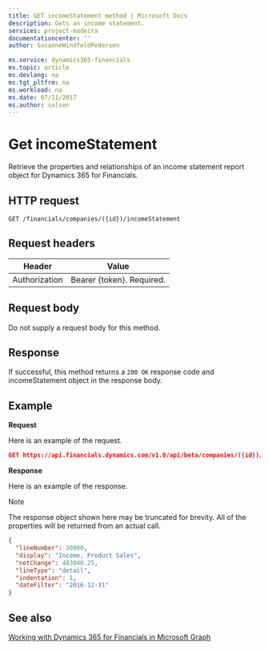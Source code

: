 ```yaml
---
title: GET incomeStatement method | Microsoft Docs
description: Gets an income statement.
services: project-madeira
documentationcenter: ''
author: SusanneWindfeldPedersen

ms.service: dynamics365-financials
ms.topic: article
ms.devlang: na
ms.tgt_pltfrm: na
ms.workload: na
ms.date: 07/11/2017
ms.author: solsen
---
```


# Get incomeStatement
Retrieve the properties and relationships of an income statement report object for Dynamics 365 for Financials.

## HTTP request
```
GET /financials/companies/({id})/incomeStatement
```

## Request headers
|Header|Value|
|------|-----|
|Authorization  |Bearer {token}. Required. |

## Request body
Do not supply a request body for this method.

## Response
If successful, this method returns a ```200 OK``` response code and incomeStatement object in the response body.

## Example

**Request**

Here is an example of the request.
```json
GET https://api.financials.dynamics.com/v1.0/api/beta/companies/({id})/incomeStatement?$orderby=lineNumber&$filter=dateFilter ge 2019-01-01 and dateFilter le 2020-12-31
```

**Response**

Here is an example of the response. 

> [!NOTE]  
>   The response object shown here may be truncated for brevity. All of the properties will be returned from an actual call.

```json
{
  "lineNumber": 30000,
  "display": "Income, Product Sales",
  "netChange": 483040.25,
  "lineType": "detail",
  "indentation": 1,
  "dateFilter": "2016-12-31"     
}
```


## See also
[Working with Dynamics 365 for Financials in Microsoft Graph](../resources/dynamics_overview.md) 